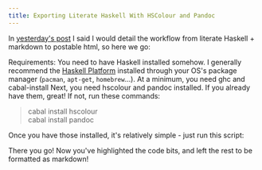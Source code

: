 ```yaml
---
title: Exporting Literate Haskell With HSColour and Pandoc
---
```


<p>In <a href="http://blog.gallabytes.com/2014/03/isomorphism-equality-pq-and-other-ways.html">yesterday's post</a> I said I would detail the workflow from literate Haskell + markdown to postable html, so here we go:</p>
<p>Requirements: You need to have Haskell installed somehow. I generally recommend the <a href="http://www.haskell.org/platform/">Haskell Platform</a> installed through your OS's package manager (<code>pacman</code>, <code>apt-get</code>, <code>homebrew</code>...). At a minimum, you need ghc and cabal-install Next, you need hscolour and pandoc installed. If you already have them, great! If not, run these commands:</p>
<blockquote>
<p>cabal install hscolour <br /> cabal install pandoc</p>
</blockquote>
Once you have those installed, it's relatively simple - just run this script:
<script src="https://gist.github.com/GallagherCommaJack/9531391.js"></script>

<p>There you go! Now you've highlighted the code bits, and left the rest to be formatted as markdown!</p>
